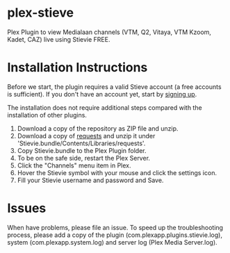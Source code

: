 # plex-stieve
Plex Plugin to view Medialaan channels (VTM, Q2, Vitaya, VTM Kzoom, Kadet, CAZ) live using Stievie FREE.

# Installation Instructions
Before we start, the plugin requires a valid Stieve account (a free accounts is sufficient). If you don't have an account yet, start by [signing up](https://stievie.be/register.html).

The installation does not require additional steps compared with the installation of other plugins.
1. Download a copy of the repository as ZIP file and unzip.
2. Download a copy of [requests](https://github.com/requests/requests) and unzip it under 'Stievie.bundle/Contents/Libraries/requests'.
3. Copy Stievie.bundle to the Plex Plugin folder.
4. To be on the safe side, restart the Plex Server.
5. Click the "Channels" menu item in Plex.
6. Hover the Stievie symbol with your mouse and click the settings icon.
7. Fill your Stievie username and password and Save.

# Issues
When have problems, please file an issue. To speed up the troubleshooting process, please add a copy of the plugin (com.plexapp.plugins.stievie.log), system (com.plexapp.system.log) and server log (Plex Media Server.log).
